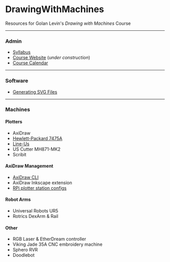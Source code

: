 # DrawingWithMachines
Resources for Golan Levin's *Drawing with Machines* Course

---

### Admin

* [Syllabus](syllabus/60-468_syllabus_fall_2021.md)
* [Course Website](https://courses.ideate.cmu.edu/60-428/f2021/) (*under construction*)
* [Course Calendar](http://bit.ly/golancoursecalendar)

---

### Software

* [Generating SVG Files](generating_svg/README.md)

---

### Machines

#### Plotters

* AxiDraw
* [Hewlett-Packard 7475A](machines/hp7475a/README.md)
* [Line-Us](machines/line-us/README.md)
* US Cutter MH871-MK2
* Scribit

#### AxiDraw Management

* [AxiDraw CLI](https://axidraw.com/doc/cli_api/#introduction)
* AxiDraw Inkscape extension
* [RPi plotter station configs](rpi/README.md)

#### Robot Arms

* Universal Robots UR5
* Rotrics DexArm & Rail

#### Other 

* RGB Laser & EtherDream controller
* Viking Jade 35A CNC embroidery machine
* Sphero RVR
* Doodlebot



